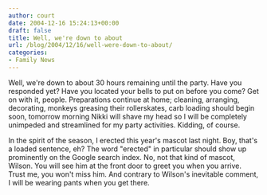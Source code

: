 ```yaml
---
author: court
date: 2004-12-16 15:24:13+00:00
draft: false
title: Well, we're down to about
url: /blog/2004/12/16/well-were-down-to-about/
categories:
- Family News
---
```


Well, we're down to about 30 hours remaining until the party. Have you responded yet? Have you located your bells to put on before you come? Get on with it, people. Preparations continue at home; cleaning, arranging, decorating, monkeys greasing their rollerskates, carb loading should begin soon, tomorrow morning Nikki will shave my head so I will be completely unimpeded and streamlined for my party activities.  Kidding, of course.

In the spirit of the season, I erected this year's mascot last night. Boy, that's a loaded sentence, eh? The word "erected" in particular should show up prominently on the Google search index. No, not that kind of mascot, Wilson. You will see him at the front door to greet you when you arrive. Trust me, you won't miss him. And contrary to Wilson's inevitable comment, I will be wearing pants when you get there.
